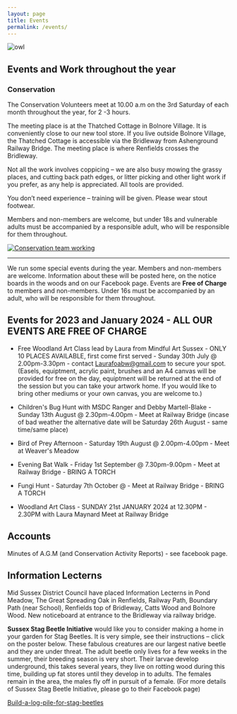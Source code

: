 ```yaml
---
layout: page
title: Events
permalink: /events/
---
```


![owl](uploads/2018/03/KIMS-PHOTO-14-640x427.jpg)

## Events and Work throughout the year

### Conservation

The Conservation Volunteers meet at 10.00 a.m on the 3rd Saturday of each month throughout the year, for 2 -3 hours. 

The meeting place is at the Thatched Cottage in Bolnore Village. It is conveniently close to our new tool store.  If you live outside Bolnore Village, the Thatched Cottage is accessible via the Bridleway from Ashenground Railway Bridge. The meeting place is where Renfields crosses the Bridleway.  

Not all the work involves coppicing – we are also busy mowing the grassy places, and cutting back path edges, or litter picking and other light work if you prefer, as any help is appreciated. All tools are provided.

You don’t need experience – training will be given.  Please wear stout footwear.

Members and non-members are welcome, but under 18s and vulnerable adults must be accompanied by a responsible adult, who will be responsible for them throughout.


[![Conservation team working](uploads/2018/11/CONSERVATION-TEAM-PM-NOV-17TH-2018-640x480.jpg)](uploads/2018/06/Conservation-Poster-Updated.pdf)

---

We run some special events during the year. Members and non-members are welcome. Information about these will be posted here, on the notice boards in the woods and on our Facebook page. Events are **Free of Charge** to members and non-members.  Under 16s must be accompanied by an adult, who will be responsible for them throughout.

## Events for 2023 and January 2024 - ALL OUR EVENTS ARE FREE OF CHARGE

- Free Woodland Art Class lead by Laura from Mindful Art Sussex - ONLY 10 PLACES AVAILABLE, first come first served - Sunday 30th July @ 2.00pm-3.30pm - contact Laurafoabw@gmail.com to secure your spot.
(Easels, equiptment, acrylic paint, brushes and an A4 canvas will be provided for free on the day, equiptment will be returned at the end of the session but you can take your artwork home. If you would like to bring other mediums or your own canvas, you are welcome to.)

- Children's Bug Hunt with MSDC Ranger and Debby Martell-Blake - Sunday 13th August @ 2.30pm-4.00pm - Meet at Railway Bridge
(incase of bad weather the alternative date will be Saturday 26th August - same time/same place)

- Bird of Prey Afternoon - Saturday 19th August @ 2.00pm-4.00pm - Meet at Weaver's Meadow
  
- Evening Bat Walk - Friday 1st September @ 7.30pm-9.00pm - Meet at Railway Bridge - BRING A TORCH

- Fungi Hunt - Saturday 7th October @ - Meet at Railway Bridge - BRING A TORCH

- Woodland Art Class - SUNDAY 21st JANUARY 2024 at 12.30PM - 2.30PM with Laura Maynard Meet at Railway Bridge

## Accounts 

Minutes of A.G.M (and Conservation Activity Reports) - see facebook page.


## Information Lecterns

Mid Sussex District Council have placed Information Lecterns in Pond Meadow, The Great Spreading Oak in Renfields, Railway Path, Boundary Path (near School), Renfields top of Bridleway, Catts Wood and Bolnore Wood. New noticeboard at entrance to the Bridleway via railway bridge.

**Sussex Stag Beetle Initiative** would like you to consider making a home in your garden for Stag Beetles. It is very simple, see their instructions – click on the poster below. These fabulous creatures are our largest native beetle and they are under threat. The adult beetle only lives for a few weeks in the summer, their breeding season is very short. Their larvae develop underground, this takes several years, they live on rotting wood during this time, building up fat stores until they develop in to adults. The females remain in the area, the males fly off in pursuit of a female. (For more details of Sussex Stag Beetle Initiative, please go to their Facebook page)

[Build-a-log-pile-for-stag-beetles](uploads/2018/03/Build-a-log-pile-for-stag-beetles.pdf)
